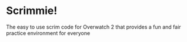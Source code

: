 # Scrimmie!
 The easy to use scrim code for Overwatch 2 that provides a fun and fair practice environment for everyone


